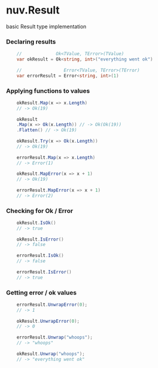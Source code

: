# nuv.Result

basic Result type implementation

### Declaring results

```csharp
    //             Ok<TValue, TError>(TValue)
    var okResult = Ok<string, int>("everything went ok")
        
    //                Error<TValue, TError>(TError)
    var errorResult = Error<string, int>(1)
```

### Applying functions to values

```csharp
    okResult.Map(x => x.Length)
    // -> Ok(19)
    
    okResult
    .Map(x => Ok(x.Length)) // -> Ok(Ok(19))
    .Flatten() // -> Ok(19)
    
    okResult.Try(x => Ok(x.Length))
    // -> Ok(19)
    
    errorResult.Map(x => x.Length)
    // -> Error(1)
    
    okResult.MapError(x => x + 1)
    // -> Ok(19)
    
    errorResult.MapError(x => x + 1)
    // -> Error(2)
```

### Checking for Ok / Error

```csharp
    okResult.IsOk()
    // -> true
    
    okResult.IsError()
    // -> false
    
    errorResult.IsOk()
    // -> false
    
    errorResult.IsError()
    // -> true
```

### Getting error / ok values

```csharp
    errorResult.UnwrapError(0);
    // -> 1
    
    okResult.UnwrapError(0);
    // -> 0
    
    errorResult.Unwrap("whoops");
    // -> "whoops"
    
    okResult.Unwrap("whoops");
    // -> "everything went ok"
```
